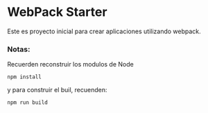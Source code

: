 # WebPack Starter

Este es proyecto inicial para crear aplicaciones utilizando webpack.

### Notas:
Recuerden reconstruir los modulos de Node
```
npm install

```

y para construir el buil, recuenden:
```
npm run build

```
